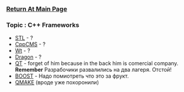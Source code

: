### [Return At Main Page](../README.md)

### Topic : C++ Frameworks
* [STL](STL.md) - ?
* [CppCMS](http://cppcms.com/wikipp/en/page/main) - ?
* [Wt](WT.md) - ?
* [Dragon](https://github.com/an-tao/drogon) - ?
* [QT](QT.md) - forget of him because in the back him is comercial company. **Remember** Разрабочики развалились на два лагеря. Отстой!
* [BOOST](BOOST.md) - Надо помиотреть что это за фрукт.
* [QMAKE](QMAKE.nd) (вроде уже похоронили)
